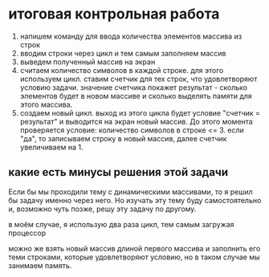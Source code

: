 # итоговая контрольная работа
1. напишем команду для ввода количества элементов массива из строк
2. вводим строки через цикл и тем самым заполняем массив 
3. выведем полученный массив на экран
4. считаем количество символов в каждой строке. для этого используем цикл. ставим счетчик для тех строк, что удовлетворяют условию задачи. значение счетчика покажет результат - сколько элементов будет в новом массиве и сколько выделять памяти для этого массива.
5. создаем новый цикл. выход из этого цикла будет условие "счетчик = результат" и выводится на экран новый массив. До этого момента проверяется условие: количество символов в строке <= 3. если "да", то записываем строку в новый массив, далее счетчик увеличиваем на 1.

какие есть минусы решения этой задачи
-

Если бы мы проходили тему с динамическими массивами, то я решил бы задачу именно через него. Но изучать эту тему буду самостоятельно и, возможно чуть позже, решу эту задачу по другому. 

в моём случае, я использую два раза цикл, тем самым загружая процессор

можно же взять новый массив длиной первого массива и заполнить его теми строками, которые удовлетворяют условию, но в таком случае мы занимаем память. 